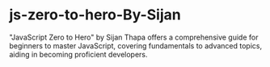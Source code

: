# js-zero-to-hero-By-Sijan
"JavaScript Zero to Hero" by Sijan Thapa offers a comprehensive guide for beginners to master JavaScript, covering fundamentals to advanced topics, aiding in becoming proficient developers.
